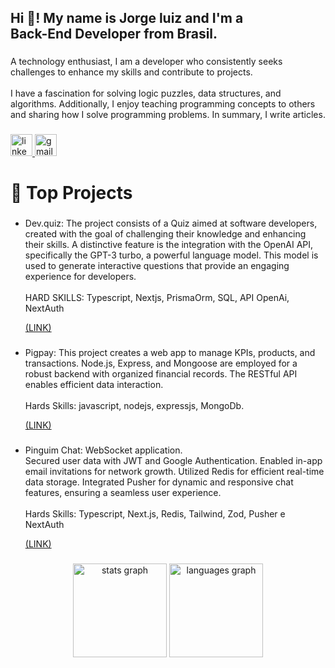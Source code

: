 <h2 align="left">Hi 👋! My name is Jorge luiz and I'm a <br>Back-End Developer from Brasil.</h2>

###

<p align="left">A technology enthusiast, I am a developer who consistently seeks challenges to enhance my skills and contribute to projects. <br><br>I have a fascination for solving logic puzzles, data structures, and algorithms. Additionally, I enjoy teaching programming concepts to others and sharing how I solve programming problems. In summary, I write articles.</p>

###

<div align="left">
  <a href="https://www.linkedin.com/in/jorge-andradesouza/" target="_blank">
    <img src="https://img.shields.io/static/v1?message=LinkedIn&logo=linkedin&label=&color=0077B5&logoColor=white&labelColor=&style=for-the-badge" height="35" alt="linkedin logo"  />
  </a>
  <img src="https://img.shields.io/static/v1?message=Gmail&logo=gmail&label=luizj1718@gmail.com&color=D14836&logoColor=white&labelColor=001&style=for-the-badge" height="35" alt="gmail logo"  />
</div>

###

<h1 align="left">🧠 Top Projects</h1>

###
<ul>
<li>
<p align="left">Dev.quiz: The project consists of a Quiz aimed at software developers, created with the goal of challenging their knowledge and enhancing their skills. A distinctive feature is the integration with the OpenAI API, specifically the GPT-3 turbo, a powerful language model. This model is used to generate interactive questions that provide an engaging experience for developers.<br><br>HARD SKILLS: Typescript, Nextjs, PrismaOrm, SQL, API OpenAi, NextAuth</p><a  href="https://github.com/JorgeluizAndrade/dev.quizz">(LINK)</a>
</li>

###

<li>
<p align="left">Pigpay: This project creates a web app to manage KPIs, products, and transactions. Node.js, Express, and Mongoose are employed for a robust backend with organized financial records. The RESTful API enables efficient data interaction.<br><br>Hards Skills: javascript, nodejs, expressjs, MongoDb.</p><a  href="https://github.com/JorgeluizAndrade/Node-PigPay">(LINK)</a>
</li>

###

<li>
<p align="left">Pinguim Chat: WebSocket application. <br>Secured user data with JWT and Google Authentication. Enabled in-app email invitations for network growth. Utilized Redis for efficient real-time data storage. Integrated Pusher for dynamic and responsive chat features, ensuring a seamless user experience.<br><br>Hards Skills: Typescript, Next.js, Redis, Tailwind, Zod, Pusher e NextAuth</p><a  href="https://github.com/JorgeluizAndrade/Pinguim-chat">(LINK)</a>
</li>

###
</ul>

<div align="center">
  <img src="https://github-readme-stats.vercel.app/api?username=JorgeluizAndrade&hide_title=false&hide_rank=false&show_icons=true&include_all_commits=true&count_private=true&disable_animations=false&theme=dracula&locale=en&hide_border=false" height="150" alt="stats graph"  />
  <img src="https://github-readme-stats.vercel.app/api/top-langs?username=JorgeluizAndrade&locale=en&hide_title=false&layout=compact&card_width=320&langs_count=5&theme=dracula&hide_border=false" height="150" alt="languages graph"  />
</div>

###
